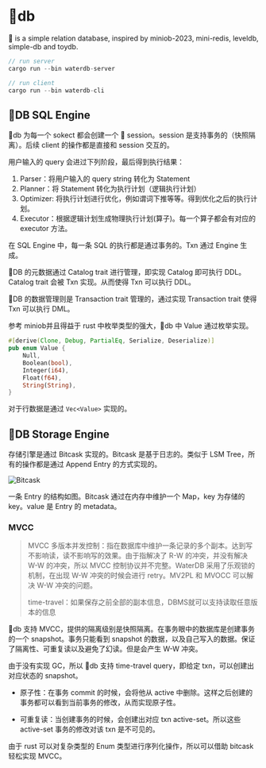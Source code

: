 # 🍉db

🍉 is a simple relation database, inspired by miniob-2023, mini-redis, leveldb, simple-db and toydb.

```rust
// run server
cargo run --bin waterdb-server

// run client
cargo run --bin waterdb-cli
```

## 🍉DB SQL Engine

🍉db 为每一个 sokect 都会创建一个 🍉 session。session 是支持事务的（快照隔离）。后续 client 的操作都是直接和 session 交互的。

用户输入的 query 会进过下列阶段，最后得到执行结果：

1. Parser：将用户输入的 query string 转化为 Statement
2. Planner：将 Statement 转化为执行计划（逻辑执行计划）
3. Optimizer: 将执行计划进行优化，例如谓词下推等等。得到优化之后的执行计划。
4. Executor：根据逻辑计划生成物理执行计划(算子)。每一个算子都会有对应的 executor 方法。

在 SQL Engine 中，每一条 SQL 的执行都是通过事务的。Txn 通过 Engine 生成。

🍉DB 的元数据通过 Catalog trait 进行管理，即实现 Catalog 即可执行 DDL。Catalog trait 会被 Txn 实现。从而使得 Txn 可以执行 DDL。

🍉DB 的数据管理则是 Transaction trait 管理的，通过实现 Transaction trait 使得 Txn 可以执行 DML。



参考 miniob并且得益于 rust 中枚举类型的强大，🍉db 中 Value 通过枚举实现。

```rust
#[derive(Clone, Debug, PartialEq, Serialize, Deserialize)]
pub enum Value {
    Null,
    Boolean(bool),
    Integer(i64),
    Float(f64),
    String(String),
}
```

对于行数据是通过 `Vec<Value>` 实现的。

## 🍉DB Storage Engine

存储引擎是通过 Bitcask 实现的。Bitcask 是基于日志的。类似于 LSM Tree，所有的操作都是通过 Append Entry 的方式实现的。

![Bitcask](https://pic3.zhimg.com/80/v2-0179c2d04ed19b9e3fad9f842bd16b52_1440w.webp)

一条 Entry 的结构如图。Bitcask 通过在内存中维护一个 Map，key 为存储的 key。value 是 Entry 的 metadata。



### MVCC

>  MVCC 多版本并发控制：指在数据库中维护一条记录的多个副本。达到写不影响读，读不影响写的效果。由于指解决了 R-W 的冲突，并没有解决 W-W 的冲突，所以 MVCC 控制协议并不完整。WaterDB 采用了乐观锁的机制，在出现 W-W 冲突的时候会进行 retry。MV2PL 和 MVOCC 可以解决 W-W 冲突的问题。
>
> time-travel：如果保存之前全部的副本信息，DBMS就可以支持读取任意版本的信息

🍉db 支持 MVCC，提供的隔离级别是快照隔离。在事务眼中的数据库是创建事务的一个 snapshot。事务只能看到 snapshot 的数据，以及自己写入的数据。保证了隔离性、可重复读以及避免了幻读。但是会产生 W-W 冲突。

由于没有实现 GC，所以 🍉db 支持 time-travel query，即给定 txn，可以创建出对应状态的 snapshot。

- 原子性：在事务 commit 的时候，会将他从 active 中删除。这样之后创建的事务都可以看到当前事务的修改，从而实现原子性。

- 可重复读：当创建事务的时候，会创建出对应 txn active-set。所以这些 active-set 事务的修改对该 txn 是不可见的。

由于 rust 可以对复杂类型的 Enum 类型进行序列化操作，所以可以借助 bitcask 轻松实现 MVCC。

